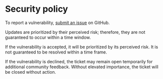 # Security policy

To report a vulnerability,
[submit an issue](https://github.com/CharlesStover/charlesstover.com/issues/new/choose)
on GitHub.

Updates are prioritized by their perceived risk; therefore, they are not
guaranteed to occur within a time window.

If the vulnerability is accepted, it will be prioritized by its perceived risk.
It is not guaranteed to be resolved within a time frame.

If the vulnerability is declined, the ticket may remain open temporarily for
additional community feedback. Without elevated importance, the ticket will
be closed without action.
